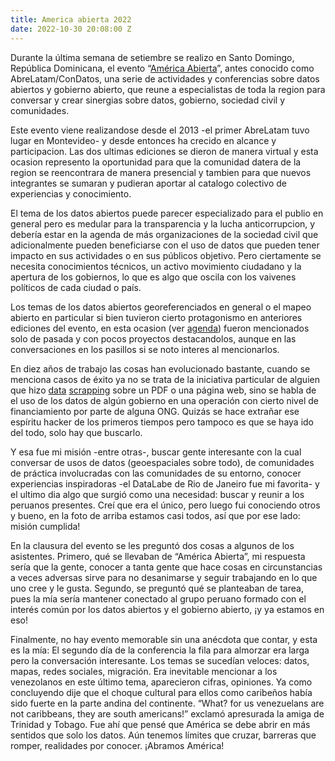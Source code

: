 ```yaml
---
title: America abierta 2022
date: 2022-10-30 20:08:00 Z
---
```


Durante la última semana de setiembre se realizo en Santo Domingo, República Dominicana, el evento “[América Abierta](https://americaabierta.org/)”, antes conocido como AbreLatam/ConDatos, una serie de actividades y conferencias sobre datos abiertos y gobierno abierto, que reune a especialistas de toda la region para conversar y crear sinergias sobre datos, gobierno, sociedad civil y comunidades.

Este evento viene realizandose desde el 2013 -el primer AbreLatam tuvo lugar en Montevideo- y desde entonces ha crecido en alcance y participacion. Las dos ultimas ediciones se dieron de manera virtual y esta ocasion represento la oportunidad para que la comunidad datera de la region se reencontrara de manera presencial y tambien para que nuevos integrantes se sumaran y pudieran aportar al catalogo colectivo de experiencias y conocimiento.

El tema de los datos abiertos puede parecer especializado para el publio en general pero es medular para la transparencia y la lucha anticorrupcion, y debería estar en la agenda de más organizaciones de la sociedad civil que adicionalmente pueden beneficiarse con el uso de datos que pueden tener impacto en sus actividades o en sus públicos objetivo. Pero ciertamente se necesita conocimientos técnicos, un activo movimiento ciudadano y la apertura de los gobiernos, lo que es algo que oscila con los vaivenes políticos de cada ciudad o país.

Los temas de los datos abiertos georeferenciados en general o el mapeo abierto en particular si bien tuvieron cierto protagonismo en anteriores ediciones del evento, en esta ocasion (ver [agenda](https://americaabierta.org/agenda/)) fueron mencionados solo de pasada y con pocos proyectos destacandolos, aunque en las conversaciones en los pasillos si se noto interes al mencionarlos.

En diez años de trabajo las cosas han evolucionado bastante, cuando se menciona casos de éxito ya no se trata de la iniciativa particular de alguien que hizo [data](https://es.wikipedia.org/wiki/Screen_scraping) [scrapping](https://es.wikipedia.org/wiki/Web_scraping) sobre un PDF o una página web, sino se habla de el uso de los datos de algún gobierno en una operación con cierto nivel de financiamiento por parte de alguna ONG. Quizás se hace extrañar ese espíritu hacker de los primeros tiempos pero tampoco es que se haya ido del todo, solo hay que buscarlo.

Y esa fue mi misión -entre otras-, buscar gente interesante con la cual conversar de usos de datos (geoespaciales sobre todo), de comunidades de práctica involucradas con las comunidades de su entorno, conocer experiencias inspiradoras -el DataLabe de Rio de Janeiro fue mi favorita- y el ultimo dia algo que surgió como una necesidad: buscar y reunir a los peruanos presentes. Creí que era el único, pero luego fui conociendo otros y bueno, en la foto de arriba estamos casi todos, así que por ese lado: misión cumplida!

En la clausura del evento se les preguntó dos cosas a algunos de los asistentes. Primero, qué se llevaban de “América Abierta”, mi respuesta sería que la gente, conocer a tanta gente que hace cosas en circunstancias a veces adversas sirve para no desanimarse y seguir trabajando en lo que uno cree y le gusta. Segundo, se preguntó qué se planteaban de tarea, pues la mía sería mantener conectado al grupo peruano formado con el interés común por los datos abiertos y el gobierno abierto, ¡y ya estamos en eso!

Finalmente, no hay evento memorable sin una anécdota que contar, y esta es la mía: El segundo día de la conferencia la fila para almorzar era larga pero la conversación interesante. Los temas se sucedían veloces: datos, mapas, redes sociales, migración. Era inevitable mencionar a los venezolanos en este último tema, aparecieron cifras, opiniones. Ya como concluyendo dije que el choque cultural para ellos como caribeños había sido fuerte en la parte andina del continente. “What? for us venezuelans are not caribbeans, they are south americans!” exclamó apresurada la amiga de Trinidad y Tobago. Fue ahí que pensé que América se debe abrir en más sentidos que solo los datos. Aún tenemos límites que cruzar, barreras que romper, realidades por conocer. ¡Abramos América!